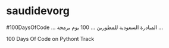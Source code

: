 # saudidevorg
 #100DaysOfCode ... المبادرة السعودية للمطورين ... 100 يوم برمجة ... 
 
 100 Days Of Code on Pythont Track
 
 
